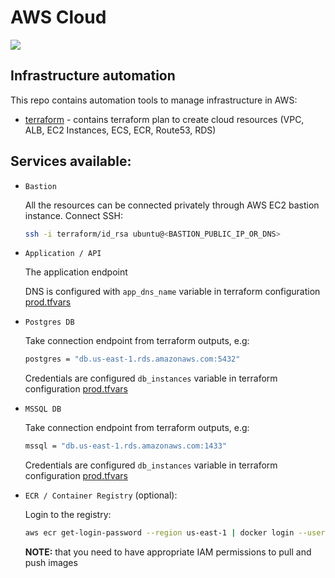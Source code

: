 # AWS Cloud

![](./images/design.png)

## Infrastructure automation

This repo contains automation tools to manage infrastructure in AWS:
- [terraform](./terraform) - contains terraform plan to create cloud resources (VPC, ALB, EC2 Instances, ECS, ECR, Route53, RDS)

## Services available:

- `Bastion`

    All the resources can be connected privately through AWS EC2 bastion instance. Connect SSH:
    ```bash
    ssh -i terraform/id_rsa ubuntu@<BASTION_PUBLIC_IP_OR_DNS>
    ```

- `Application / API`

  The application endpoint

  DNS is configured with `app_dns_name` variable in terraform configuration [prod.tfvars](./terraform/prod.tfvars)

- `Postgres DB`

  Take connection endpoint from terraform outputs, e.g:
  ```bash
  postgres = "db.us-east-1.rds.amazonaws.com:5432"
  ```

  Credentials are configured `db_instances` variable in terraform configuration [prod.tfvars](./terraform/prod.tfvars)

- `MSSQL DB`

  Take connection endpoint from terraform outputs, e.g:
  ```bash
  mssql = "db.us-east-1.rds.amazonaws.com:1433"
  ```

  Credentials are configured `db_instances` variable in terraform configuration [prod.tfvars](./terraform/prod.tfvars)

- `ECR / Container Registry` (optional):

  Login to the registry:
  ```bash
  aws ecr get-login-password --region us-east-1 | docker login --username AWS --password-stdin account-id.dkr.ecr.us-east-1.amazonaws.com
  ```

  __NOTE:__ that you need to have appropriate IAM permissions to pull and push images
